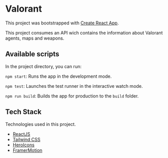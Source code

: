 # Valorant
This project was bootstrapped with [Create React App](https://github.com/facebook/create-react-app).

This project consumes an API wich contains the information about Valorant agents, maps and weapons.

## Available scripts
In the project directory, you can run:

`npm start`: Runs the app in the development mode.

`npm test`: Launches the test runner in the interactive watch mode.

`npm run build`: Builds the app for production to the ```build``` folder.

## Tech Stack
Technologies used in this project.

- [ReactJS](https://pt-br.reactjs.org/)
- [Tailwind CSS](https://tailwindcss.com/)
- [HeroIcons](https://heroicons.com/)
- [FramerMotion](https://www.framer.com/motion/)
